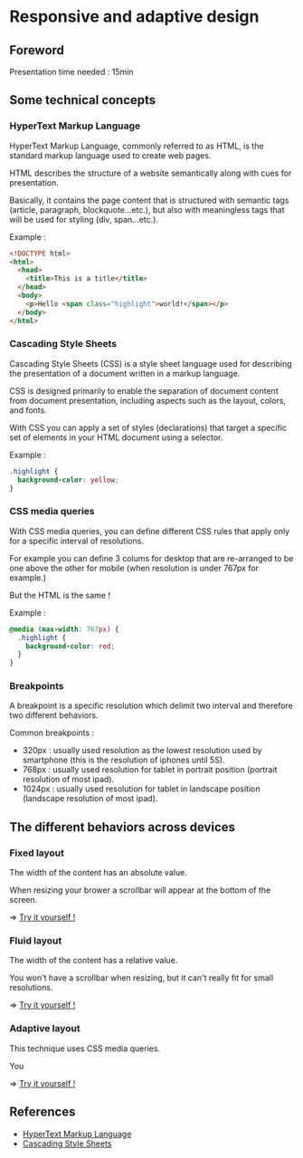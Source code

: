 # Responsive and adaptive design

## Foreword

Presentation time needed : 15min

## Some technical concepts

### HyperText Markup Language

HyperText Markup Language, commonly referred to as HTML, is the standard markup language used to create web pages.

HTML describes the structure of a website semantically along with cues for presentation.

Basically, it contains the page content that is structured with semantic tags (article, paragraph, blockquote...etc.), but also with meaningless tags that will be used for styling (div, span...etc.).

Example :
```HTML
<!DOCTYPE html>
<html>
  <head>
    <title>This is a title</title>
  </head>
  <body>
    <p>Hello <span class="highlight">world!</span></p>
  </body>
</html>
```

### Cascading Style Sheets

Cascading Style Sheets (CSS) is a style sheet language used for describing the presentation of a document written in a markup language.

CSS is designed primarily to enable the separation of document content from document presentation, including aspects such as the layout, colors, and fonts.

With CSS you can apply a set of styles (declarations) that target a specific set of elements in your HTML document using a selector.

Example :
```CSS
.highlight {
  background-color: yellow;
}
```

### CSS media queries

With CSS media queries, you can define different CSS rules that apply only for a specific interval of resolutions.

For example you can define 3 colums for desktop that are re-arranged to be one above the other for mobile (when resolution is under 767px for example.)

But the HTML is the same !

Example :
```CSS
@media (max-width: 767px) {
  .highlight {
    background-color: red;
  }
}
```

### Breakpoints

A breakpoint is a specific resolution which delimit two interval and therefore two different behaviors.

Common breakpoints :
* 320px : usually used resolution as the lowest resolution used by smartphone (this is the resolution of iphones until 5S).
* 768px : usually used resolution for tablet in portrait position (portrait resolution of most ipad).
* 1024px : usually used resolution for tablet in landscape position (landscape resolution of most ipad).

## The different behaviors across devices

### Fixed layout

The width of the content has an absolute value.

When resizing your brower a scrollbar will appear at the bottom of the screen.

=> [Try it yourself !](http://tonai.github.io/Lightning-talks/Frontend/01_Responsive-and-adaptive-design/fixed.html)

### Fluid layout

The width of the content has a relative value.

You won't have a scrollbar when resizing, but it can't really fit for small resolutions.

=> [Try it yourself !](http://tonai.github.io/Lightning-talks/Frontend/01_Responsive-and-adaptive-design/fluid.html)

### Adaptive layout

This technique uses CSS media queries.

You 

=> [Try it yourself !](http://tonai.github.io/Lightning-talks/Frontend/01_Responsive-and-adaptive-design/adaptive-layout.html)


## References

* [HyperText Markup Language][HTML]
* [Cascading Style Sheets][CSS]

[HTML]: https://en.wikipedia.org/wiki/HTML
[CSS]: https://en.wikipedia.org/wiki/Cascading_Style_Sheets
